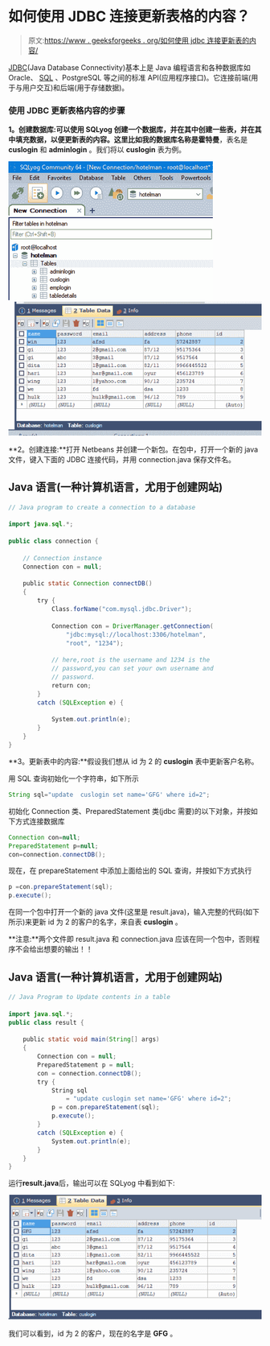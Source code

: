 # 如何使用 JDBC 连接更新表格的内容？

> 原文:[https://www . geeksforgeeks . org/如何使用 jdbc 连接更新表的内容/](https://www.geeksforgeeks.org/how-to-update-contents-of-a-table-using-jdbc-connection/)

[JDBC](https://www.geeksforgeeks.org/establishing-jdbc-connection-in-java/)(Java Database Connectivity)基本上是 Java 编程语言和各种数据库如 Oracle、 [SQL](https://www.geeksforgeeks.org/sql-tutorial/) 、PostgreSQL 等之间的标准 API(应用程序接口)。它连接前端(用于与用户交互)和后端(用于存储数据)。

### 使用 JDBC 更新表格内容的步骤

**1。创建数据库:**可以使用 **SQLyog** 创建一个数据库，并在其中创建一些表，并在其中填充数据，以便更新表的内容。这里比如我的数据库名称是**霍特曼**，表名是 **cuslogin** 和 **adminlogin** 。我们将以 **cuslogin** 表为例。

![Create a Database](img/ca0c9a32863cc358c98905e3b79b409f.png) ![Table Data](img/156fa5fe93a8196732b2f74d48afb318.png)

**2。创建连接:**打开 Netbeans 并创建一个新包。在包中，打开一个新的 java 文件，键入下面的 JDBC 连接代码，并用 connection.java 保存文件名。

## Java 语言(一种计算机语言，尤用于创建网站)

```java
// Java program to create a connection to a database

import java.sql.*;

public class connection {

    // Connection instance
    Connection con = null;

    public static Connection connectDB()
    {
        try {
            Class.forName("com.mysql.jdbc.Driver");

            Connection con = DriverManager.getConnection(
                "jdbc:mysql://localhost:3306/hotelman",
                "root", "1234");

            // here,root is the username and 1234 is the
            // password,you can set your own username and
            // password.
            return con;
        }
        catch (SQLException e) {

            System.out.println(e);
        }
    }
}
```

**3。更新表中的内容:**假设我们想从 id 为 2 的 **cuslogin** 表中更新客户名称。

用 SQL 查询初始化一个字符串，如下所示

```java
String sql="update  cuslogin set name='GFG' where id=2";
```

初始化 Connection 类、PreparedStatement 类(jdbc 需要)的以下对象，并按如下方式连接数据库

```java
Connection con=null;
PreparedStatement p=null;
con=connection.connectDB();
```

现在，在 prepareStatement 中添加上面给出的 SQL 查询，并按如下方式执行

```java
p =con.prepareStatement(sql);
p.execute();
```

在同一个包中打开一个新的 java 文件(这里是 result.java)，输入完整的代码(如下所示)来更新 id 为 2 的客户的名字，来自表 **cuslogin** 。

**注意:**两个文件即 result.java 和 connection.java 应该在同一个包中，否则程序不会给出想要的输出！！

## Java 语言(一种计算机语言，尤用于创建网站)

```java
// Java Program to Update contents in a table

import java.sql.*;
public class result {

    public static void main(String[] args)
    {
        Connection con = null;
        PreparedStatement p = null;
        con = connection.connectDB();
        try {
            String sql
                = "update cuslogin set name='GFG' where id=2";
            p = con.prepareStatement(sql);
            p.execute();
        }
        catch (SQLException e) {
            System.out.println(e);
        }
    }
}
```

运行**result.java**后，输出可以在 SQLyog 中看到如下:

![Updated table](img/be47762f51b903bc60cc0106fe5f6c6a.png)

我们可以看到，id 为 2 的客户，现在的名字是 **GFG** 。